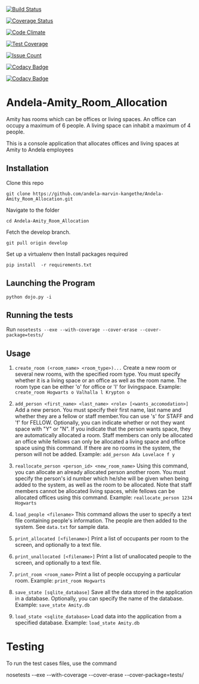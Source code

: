[![Build Status](https://travis-ci.org/andela-marvin-kangethe/Andela-Amity_Room_Allocation.svg?branch=develop)](https://travis-ci.org/andela-marvin-kangethe/Andela-Amity_Room_Allocation)

[![Coverage Status](https://coveralls.io/repos/github/andela-marvin-kangethe/Andela-Amity_Room_Allocation/badge.svg?branch=develop)](https://coveralls.io/github/andela-marvin-kangethe/Andela-Amity_Room_Allocation?branch=develop)

[![Code Climate](https://codeclimate.com/github/andela-marvin-kangethe/Andela-Amity_Room_Allocation/badges/gpa.svg)](https://codeclimate.com/github/andela-marvin-kangethe/Andela-Amity_Room_Allocation)

[![Test Coverage](https://codeclimate.com/github/andela-marvin-kangethe/Andela-Amity_Room_Allocation/badges/coverage.svg)](https://codeclimate.com/github/andela-marvin-kangethe/Andela-Amity_Room_Allocation/coverage)

[![Issue Count](https://codeclimate.com/github/andela-marvin-kangethe/Andela-Amity_Room_Allocation/badges/issue_count.svg)](https://codeclimate.com/github/andela-marvin-kangethe/Andela-Amity_Room_Allocation)

[![Codacy Badge](https://api.codacy.com/project/badge/Grade/d8f495a7f1d64cdda55984b43ae6614a)](https://www.codacy.com/app/marvin-kangethe/Andela-Amity_Room_Allocation?utm_source=github.com&amp;utm_medium=referral&amp;utm_content=andela-marvin-kangethe/Andela-Amity_Room_Allocation&amp;utm_campaign=Badge_Grade)

[![Codacy Badge](https://api.codacy.com/project/badge/Coverage/d8f495a7f1d64cdda55984b43ae6614a)](https://www.codacy.com/app/marvin-kangethe/Andela-Amity_Room_Allocation?utm_source=github.com&utm_medium=referral&utm_content=andela-marvin-kangethe/Andela-Amity_Room_Allocation&utm_campaign=Badge_Coverage)

# Andela-Amity_Room_Allocation

Amity has rooms which can be offices or living spaces. An office can occupy a maximum of 6 people. A living space can inhabit a maximum of 4 people.

This is a console application that allocates offices and living spaces at Amity to Andela employees

## Installation

Clone this repo 

```
git clone https://github.com/andela-marvin-kangethe/Andela-Amity_Room_Allocation.git
```

Navigate to the folder

```cd Andela-Amity_Room_Allocation```

Fetch the develop branch.

```git pull origin develop```

Set up a virtualenv then Install packages required

```pip install  -r requirements.txt```

## Launching the Program

```python dojo.py -i```

## Running the tests

Run ``` nosetests --exe --with-coverage --cover-erase --cover-package=tests/ ```


## Usage

1. ```create_room (<room_name> <room_type>)...``` Create a new room or several new rooms, with the specified room type. You must specify whether it is a living space or an office as well as the room name. The room type can be either 'o' for office or 'l' for livingspace. Example: ``` create_room Hogwarts o Valhalla l Krypton o ```

2. ```add_person <first_name> <last_name> <role> [<wants_accomodation>]``` Add a new person. You must specify their first name, last name and whether they are a fellow or staff member.You can use 's' for STAFF and 'f' for FELLOW. Optionally, you can indicate whether or not they want space with "Y" or "N". If you indicate that the person wants space, they are automatically allocated a room. Staff members can only be allocated an office while fellows can only be allocated a living space and office space using this command. If there are no rooms in the system, the person will not be added. Example: ```add_person Ada Lovelace f y```

3. ```reallocate_person <person_id> <new_room_name>``` Using this command, you can allocate an already allocated person another room. You must specify the person's id number which he/she will be given when being added to the system, as well as the room to be allocated. Note that staff members cannot be allocated living spaces, while fellows can be allocated offices using this command. Example: ```reallocate_person 1234 Hogwarts```


4. ```load_people <filename>``` This command allows the user to specify a text file containing people's information. The people are then added to the system. See ```data.txt``` for sample data.

6. ```print_allocated [<filename>]``` Print a list of occupants per room to the screen, and optionally to a text file.

7. ```print_unallocated [<filename>]``` Print a list of unallocated people to the screen, and optionally to a text file.

8. ```print_room <room_name>``` Print a list of people occupying a particular room. Example: ```print_room Hogwarts```

9. ```save_state [sqlite_database]``` Save all the data stored in the application in a database. Optionally, you can specify the name of the database. Example: ```save_state Amity.db```

10. ```load_state <sqlite_database>``` Load data into the application from a specified database. Example: ```load_state Amity.db```


# Testing
To run the test cases files, use the command 

nosetests --exe --with-coverage --cover-erase --cover-package=tests/


